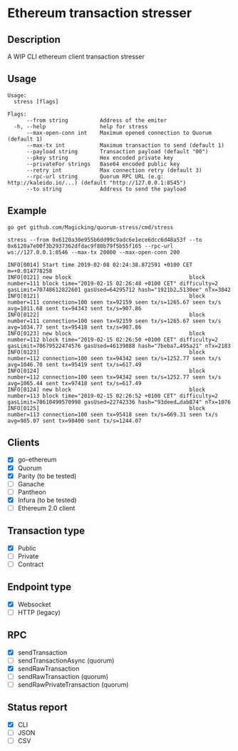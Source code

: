 # Ethereum transaction stresser

## Description

A WIP CLI ethereum client transaction stresser

## Usage

```
Usage:
  stress [flags]

Flags:
      --from string          Address of the emiter
  -h, --help                 help for stress
      --max-open-conn int    Maximum opened connection to Quorum (default 1)
      --max-tx int           Maximum transaction to send (default 1)
      --payload string       Transaction payload (default "00")
      --pkey string          Hex encoded private key
      --privateFor strings   Base64 encoded public key
      --retry int            Max connection retry (default 3)
      --rpc-url string       Quorum RPC URL (e.g: http://kaleido.io/...) (default "http://127.0.0.1:8545")
      --to string            Address to send the payload
```

## Example

```
go get github.com/Magicking/quorum-stress/cmd/stress

stress --from 0x6120a30e955b6dd99c9adc6e1ece6dcc6d48a53f --to 0x6120a7e00f3b2937362dfdac9f80b79f5b55f165 --rpc-url ws://127.0.0.1:8546 --max-tx 20000 --max-open-conn 200

INFO[0014] Start time 2019-02-08 02:24:38.872591 +0100 CET m=+0.014778258 
INFO[0121] new block                                     block number=111 block time="2019-02-15 02:26:48 +0100 CET" difficulty=2 gasLimit=70748612822601 gasUsed=64295712 hash="1921b2…5130ee" nTx=3042
INFO[0121]                                               block number=111 connection=100 seen tx=92159 seen tx/s=1265.67 seen tx/s avg=1011.68 sent tx=94343 sent tx/s=907.86
INFO[0122]                                               block number=111 connection=100 seen tx=92159 seen tx/s=1265.67 seen tx/s avg=1034.77 sent tx=95418 sent tx/s=907.86
INFO[0123] new block                                     block number=112 block time="2019-02-15 02:26:50 +0100 CET" difficulty=2 gasLimit=70679522474576 gasUsed=46139888 hash="7beba7…495a21" nTx=2183
INFO[0123]                                               block number=112 connection=100 seen tx=94342 seen tx/s=1252.77 seen tx/s avg=1046.70 sent tx=95419 sent tx/s=617.49
INFO[0124]                                               block number=112 connection=100 seen tx=94342 seen tx/s=1252.77 seen tx/s avg=1065.44 sent tx=97418 sent tx/s=617.49
INFO[0124] new block                                     block number=113 block time="2019-02-15 02:26:52 +0100 CET" difficulty=2 gasLimit=70610499570998 gasUsed=22742336 hash="93deed…dab874" nTx=1076
INFO[0125]                                               block number=113 connection=100 seen tx=95418 seen tx/s=669.31 seen tx/s avg=985.07 sent tx=98400 sent tx/s=1244.07
```

## Clients

 - [x] go-ethereum
 - [x] Quorum
 - [x] Parity (to be tested)
 - [ ] Ganache
 - [ ] Pantheon
 - [x] Infura (to be tested)
 - [ ] Ethereum 2.0 client

## Transaction type

 - [x] Public
 - [ ] Private
 - [ ] Contract

## Endpoint type

 - [x] Websocket
 - [ ] HTTP (legacy)

## RPC

 - [x] sendTransaction
 - [ ] sendTransactionAsync (quorum)
 - [x] sendRawTransaction
 - [ ] sendRawTransaction (quorum)
 - [ ] sendRawPrivateTransaction (quorum)

## Status report

 - [x] CLI
 - [ ] JSON
 - [ ] CSV
